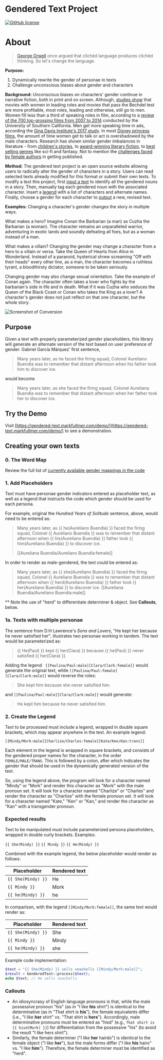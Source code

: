 # Gendered Text Project

[![GitHub license](https://img.shields.io/badge/license-MIT-blue.svg)](https://raw.githubusercontent.com/markfullmer/gendered_text/master/LICENSE)

About
=====

> [George Orwell](https://www.goodreads.com/book/show/6324725-politics-and-the-english-language) once argued that clichéd language produces clichéd thinking. So let's change the language.

**Purpose:**

1.  Dynamically rewrite the gender of personae in texts
2.  Challenge unconscious biases about gender and characters

**Background:** Unconscious biases on characters' gender continue in narrative fiction, both in print and on screen. Although, [studies show](https://www.nytimes.com/2018/12/11/movies/creative-artists-agency-study.html) that movies with women in leading roles and movies that pass the Bechdel test are more profitable, most roles, leading and otherwise, still go to men. Women fill less than a third of speaking roles in film, according to a [review of the 700 top-grossing films from 2007 to 2014](http://annenberg.usc.edu/pages/~/media/MDSCI/Inequality%20in%20700%20Popular%20Films%208215%20Final%20for%20Posting.ashx) conducted by the University of Southern California. Men get more speaking time in ads, according the [Gina Davis Institute's 2017 study](https://seejane.org/research-informs-empowers/gender-bias-advertising/). In most [Disney princess films](https://www.washingtonpost.com/news/wonk/wp/2016/01/25/researchers-have-discovered-a-major-problem-with-the-little-mermaid-and-other-disney-movies/?utm_term=.e06e4affd05e/), the amount of time women get to talk or act is overshadowed by the male characters. Research has shown similar gender imbalances in literature - from [children's stories](https://seejane.org/research-informs-empowers/gender-bias-advertising/), to [award-winning literary fiction](https://nicolagriffith.com/2015/05/26/books-about-women-tend-not-to-win-awards/), to [best selling genres](http://www.huffingtonpost.com/entry/women-writers-face-major-hurdles-especially-in-bestselling-genres_us_592dd993e4b055a197cde4ff) like sci-fi and fantasy. Not to mention the [challenges faced by female authors](http://www.vidaweb.org/the-2015-vida-count/) in getting published.

**Method:** The gendered text project is an open source website allowing users to radically alter the gender of characters in a story. Users can read selected texts already modified for this format or submit their own texts. To modify a text this project, first [input a text](https://genderedtextproject.com/prepare) to identify all the gendered nouns in a story. Then, manually tag each gendered noun with the associated character. Insert a [legend](https://genderedtextproject.com/legends) with a list of characters and alternate names. Finally, choose a gender for each character to [output](https://genderedtextproject.com/test) a new, revised text.

**Examples:** Changing a character's gender changes the story in multiple ways. 

What makes a hero? Imagine Conan the Barbarian (a man) as Cuzha the Barbarian (a woman). The character remains an unparalleled warrior, adventuring in exotic lands and soundly defeating all foes, but as a woman instead of a man. 

What makes a villain? Changing the gender may change a character from a hero to a villain or versa. Take the Queen of Hearts from Alice in Wonderland. Instead of a paranoid, hysterical shrew screaming "Off with their heads" every other line, as a man, the character becomes a ruthless tyrant, a bloodthirsty dictator, someone to be taken seriously. 

Changing gender may also change sexual orientation. Take the example of Conan again. The character often takes a lover who fights by the barbarian's side in life and in death. What if it was Cuzha who seduces the Queen of the Black Coast or Conan who takes the King as a lover? A character's gender does not just reflect on that one character, but the whole story.

![Screenshot of Conversion](https://github.com/markfullmer/gendered_text/raw/master/demo/demo.png)

## Purpose
Given a text with properly parameterized gender placeholders, this library will
generate an alternate version of the text based on user preference of gender. Gabriel García Márquez' first sentence,

> Many years later, as he faced the firing squad, Colonel Aureliano Buendía was
> to remember that distant afternoon when his father took him to discover ice.

would become

> Many years later, as she faced the firing squad, Colonel Aureliana Buendía was
> to remember that distant afternoon when her father took her to discover ice.

## Try the Demo
Visit [https://gendered-text.markfullmer.com/demo/](https://gendered-text.markfullmer.com/demo/) to see a demonstration.

## Creating your own texts

### 0. The Word Map
Review the full list of [currently available gender mappings in the code](https://github.com/markfullmer/gendered_text/blob/master/src/WordMap.php)

### 1. Add Placeholders
Text must have personae gender indicators entered as placeholder text, as well
as a legend that instructs the code which gender should be used for each
persona.

For example, original the *Hundred Years of Solitude* sentence, above, would need
to be entered as:

> Many years later, as {{ he(Aureliano Buendía) }} faced the firing squad,
> Colonel {{ Aureliano Buendía }} was to remember that distant afternoon when
> {{ his(Aureliano Buendía) }} father took {{ him(Aureliano Buendía) }} to
> discover ice.
>
> [[Aureliana Buendía/Aureliano Buendía:female]]

In order to render as male-gendered, the text could be entered as:

> Many years later, as {{ she(Aureliano Buendía) }} faced the firing squad,
> Colonel {{ Aureliano Buendía }} was to remember that distant afternoon when
> {{ herd(Aureliano Buendía) }} father took {{ her(Aureliano Buendía) }} to
> discover ice.
> [[Aureliana Buendía/Aureliano Buendía:male]]

** Note the use of "herd" to differentiate determiner & object. See **Callouts**,
below.

### 1a. Texts with multiple personae
The sentence from D.H Lawrence's *Sons and Lovers*, "He kept her because he never satisfied her", illustrates two personae
working in tandem. The text would be parameterized as:

> {{ He(Paul) }} kept {{ her(Clara) }} because {{ he(Paul) }} never
> satisfied {{ her(Clara) }}.

Adding the legend ``` [[Paulina/Paul:male][Clara/Clark:female]]``` would generate
 the original text, while ```[[Paulina/Paul:female][Clara/Clark:male]]``` would
 reverse the roles:

> She kept him because she never satisfied him.

and ```[[Paulina/Paul:male][Clara/Clark:male]]``` would generate:

> He kept him because he never satisfied him.

### 2. Create the Legend
Text to be processed must include a legend, wrapped in double square brackets,
which may appear anywhere in the text. An example legend:

```[[Mindy/Mork:male][Charlize/Charles:female][Kate/Ken/Kan:trans]]```

Each element in the legend is wrapped in square brackets, and consists of the
gendered proper names for the character, in the order ```FEMALE/MALE/TRANS```.
This is followed by a colon, after which indicates the gender that should be used
in the dynamically generated version of the text.

So, using the legend above, the program will look for a character named "Mindy" or "Mork" and render this character as "Mork" with the male pronoun set. It will
look for a character named "Charlize" or "Charles" and render the character as
"Charlize" with the female pronoun set. It will look for a character named "Kate,"
"Ken" or "Kan," and render the character as "Kan" with a transgender pronoun.

### Expected results
Text to be manipulated must include parameterized persona placeholders, wrapped
in double curly brackets. Examples:

```{{ She(Mindy) }}```
```{{ Mindy }}```
```{{ He(Mindy) }}```

Combined with the example legend, the below placeholder would render as follows:

| Placeholder | Rendered text |
| --- | --- |
| ```{{ She(Mindy) }}``` | He |
| ```{{ Mindy }}``` | Mork |
| ```{{ he(Mindy) }}``` | he |

In comparison, with the legend ```[[Mindy/Mork:female]]```, the same text would
render as:

| Placeholder | Rendered text |
| --- | --- |
| ```{{ She(Mindy) }}``` | She |
| ```{{ Mindy }}``` | Mindy |
| ```{{ he(Mindy) }}``` | she |

Example code implementation:

```php
$text = "{{ She(Mindy) }} sells seashells [[Mindy/Mork:male]]";
$result = GenderedText::process($text);
echo $text; // He sells seashells
```

### Callouts
- An idiosyncrasy of English language pronouns is that, while the male possessive
pronoun "his" (as in "I like **his** shirt") is identical to the determinative
(as in "That shirt is **his**"), the female equivalents differ (i.e., "I like
**her** shirt" vs. "That shirt is **hers**"). Accordingly, male determinative
pronouns must be entered as "hisd" (e.g., ```That shirt is {{ hisd(Mork) }}```)
for differentiation from the possessive "his" (to avoid the result "I like
hers shirt").
- Similarly, the female determiner ("I like **her** hairdo") is identical to the
female object ("I like **her**"), but the male forms differ ("I like **his** hairo" vs.
"I like **him**"). Therefore, the female determiner must be identified as "herd".
